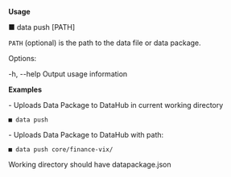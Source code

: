   
  **Usage**
  
  ■ data push [PATH]

  `PATH` (optional) is the path to the data file or data package.

  Options:

  -h, --help               Output usage information

  **Examples**
   
  \- Uploads Data Package to DataHub in current working directory

    ■ data push
    
  \- Uploads Data Package to DataHub with path:

    ■ data push core/finance-vix/
  
  Working directory should have datapackage.json